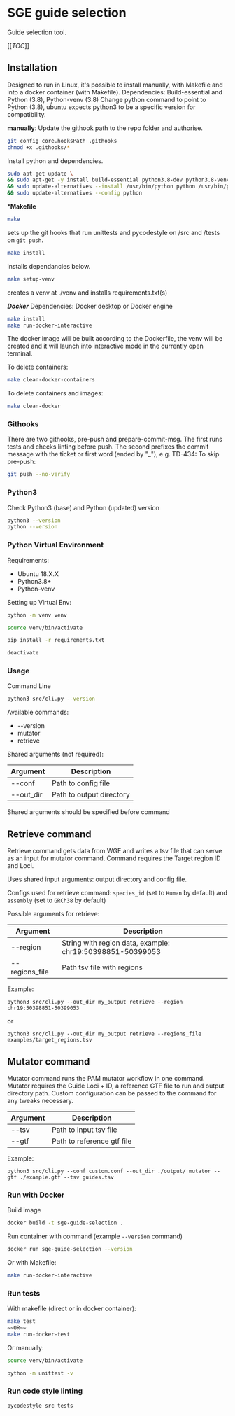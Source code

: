 # SGE guide selection

Guide selection tool.

[[_TOC_]]

## Installation
Designed to run in Linux, it's possible to install manually, with Makefile and into a docker container (with Makefile).
Dependencies:
Build-essential and Python (3.8), Python-venv (3.8)
Change python command to point to Python (3.8), ubuntu expects python3 to be a specific version for compatibility.

**manually**:
Update the githook path to the repo folder and authorise.
```sh
git config core.hooksPath .githooks
chmod +x .githooks/*
```
Install python and dependencies.
```sh
sudo apt-get update \
&& sudo apt-get -y install build-essential python3.8-dev python3.8-venv \
&& sudo update-alternatives --install /usr/bin/python python /usr/bin/python3.8 2  \
&& sudo update-alternatives --config python
```

***Makefile**
```sh
make
``` 
sets up the git hooks that run unittests and pycodestyle on /src and /tests on ```git push```.
```sh
make install
``` 
installs dependancies below.
```sh
make setup-venv
``` 
creates a venv at ./venv and installs requirements.txt(s)

***Docker***
Dependencies: Docker desktop or Docker engine

```sh
make install
make run-docker-interactive
```
The docker image will be built according to the Dockerfile, the venv will be created and it will launch into interactive mode in the currently open terminal.

To delete containers:
```sh
make clean-docker-containers
```
To delete containers and images:
```sh
make clean-docker
```


### Githooks
There are two githooks, pre-push and prepare-commit-msg.
The first runs tests and checks linting before push.
The second prefixes the commit message with the ticket or first word (ended by "_"), e.g. TD-434: 
To skip pre-push:
```sh
git push --no-verify
```

### Python3
Check Python3 (base) and Python (updated) version

```sh
python3 --version
python --version
```


### Python Virtual Environment
Requirements:

- Ubuntu 18.X.X 
- Python3.8+
- Python-venv

Setting up Virtual Env:

```sh
python -m venv venv

source venv/bin/activate

pip install -r requirements.txt

deactivate
```


### Usage

Command Line

```sh
python3 src/cli.py --version
```

Available commands:
- --version
- mutator
- retrieve

Shared arguments (not required):

| Argument   | Description               |
|------------|---------------------------|
| --conf     | Path to config file       |
| --out_dir  | Path to output directory  |

Shared arguments should be specified before command

## Retrieve command
Retrieve command gets data from WGE and writes a tsv file that can serve as an input for mutator command. 
Command requires the Target region ID and Loci.

Uses shared input arguments: output directory and config file.

Configs used for retrieve command: ``species_id`` (set to ``Human`` by default) and ``assembly`` (set to ``GRCh38`` by default)

Possible arguments for retrieve:

| Argument       | Description                                               |
|----------------|-----------------------------------------------------------|
| --region       | String with region data, example: chr19:50398851-50399053 |
| --regions_file | Path tsv file with regions                                |

Example:
```
python3 src/cli.py --out_dir my_output retrieve --region chr19:50398851-50399053
```

or

```
python3 src/cli.py --out_dir my_output retrieve --regions_file examples/target_regions.tsv
```


## Mutator command
Mutator command runs the PAM mutator workflow in one command. 
Mutator requires the Guide Loci + ID, a reference GTF file to run and output directory path. 
Custom configuration can be passed to the command for any tweaks necessary.

| Argument | Description                |
|----------|----------------------------|
| --tsv    | Path to input tsv file     |
| --gtf    | Path to reference gtf file |

Example:
```
python3 src/cli.py --conf custom.conf --out_dir ./output/ mutator --gtf ./example.gtf --tsv guides.tsv 
```



### Run with Docker

Build image 
```sh
docker build -t sge-guide-selection .
```

Run container with command (example `--version` command)
```sh
docker run sge-guide-selection --version
```

Or with Makefile:
```sh
make run-docker-interactive
```

### Run tests
With makefile (direct or in docker container):
```sh
make test
~~OR~~
make run-docker-test
```
Or manually:
```sh
source venv/bin/activate

python -m unittest -v
```

### Run code style linting
```sh
pycodestyle src tests
```

